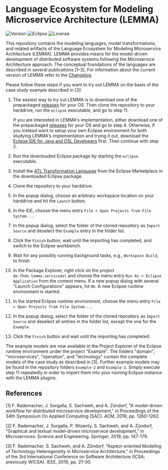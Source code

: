 # Language Ecosystem for Modeling Microservice Architecture (LEMMA)

![Version](https://img.shields.io/github/tag/SeelabFhdo/lemma?label=version) ![Eclipse](https://img.shields.io/badge/eclipse-%3E%3D%202020--03-green) ![License](https://img.shields.io/github/license/SeelabFhdo/lemma)

This repository contains the modeling languages, model transformations, and related artifacts of the Language Ecosystem for Modeling Microservice Architecture (LEMMA). LEMMA provides means for the model-driven development of distributed software systems following the Microservice Architecture approach. The conceptual foundations of the languages are described in several publications [1&ndash;3]. For information about the current version of LEMMA refer to the [Changelog](https://github.com/SeelabFhdo/lemma/blob/master/CHANGELOG.md).

Please follow these steps if you want to try out LEMMA on the basis of the case study example described in [3]:
1. The easiest way to try out LEMMA is to download one of the prepackaged [releases](https://github.com/SeelabFhdo/lemma/releases) for your OS. Then clone the repository to your harddrive, run the ``eclipse`` executable, and go to step 11.  

   If you are interested in LEMMA's implementation, either download one of the prepackaged [releases](https://github.com/SeelabFhdo/lemma/releases) for your OS and go to step 4. Otherwise, if you instead want to setup your own Eclipse environment for both studying LEMMA's implementation and trying it out, download the [Eclipse IDE for Java and DSL Developers](https://www.eclipse.org/downloads/packages/release/2020-03/r/eclipse-ide-java-and-dsl-developers) first. Then continue with step 2.
2. Run the downloaded Eclipse package by starting the ``eclipse`` executable.
3. Install the [ATL Transformation Language](https://marketplace.eclipse.org/content/atl) from the Eclipse Marketplace in the downloaded Eclipse package.
4. Clone the repository to your harddrive.
5. In the popup dialog, choose an arbitrary workspace location on your harddrive and hit the ``Launch`` button.
6. In the IDE, choose the menu entry ``File > Open Projects from File System...``.
7. In the popup dialog, select the folder of the cloned repository as ``Import Source`` and deselect the ``Example`` entry in the folder list.
8. Click the ``Finish`` button, wait until the importing has completed, and switch to the Eclipse workbench.
9. Wait for any possibly running background tasks, e.g., ``Workspace Build``, to finish.
10. In the Package Explorer, right click on the project ``de.fhdo.lemma.servicedsl`` and choose the menu entry ``Run As > Eclipse Application`` from the context menu. If a new popup dialog with several "Launch Configurations" appears, hit ``OK``. A new Eclipse runtime environment is started.
11. In the started Eclipse runtime environment, choose the menu entry ``File > Open Projects from File System...``.
12. In the popup dialog, select the folder of the cloned repository as ``Import Source`` and deselect all entries in the folder list, except the one for the ``Example``.
13. Click the ``Finish`` button and wait until the importing has completed.

The example models are now available in the Project Explorer of the Eclipse runtime environment under the project "Example". The folders "domain", "microservices", "operation", and "technology" contain the complete models of the case study as described in [3]. Further example models may be found in the repository folders ``Example-2`` and ``Example-3``. Simply execute step 11 repeatedly in order to import them into your running Eclipse instance with the LEMMA plugins.

## References
[1] F. Rademacher, J. Sorgalla, S. Sachweh, and A. Zündorf, "A model-driven workflow for distributed microservice development," in Proceedings of the 34th Symposium On Applied Computing (SAC). ACM, 2019, pp. 1260-1262.

[2] F. Rademacher, J. Sorgalla, P. Wizenty, S. Sachweh, and A. Zündorf, "Graphical and textual model-driven microservice development," in Microservices: Science and Engineering. Springer, 2019, pp. 147-179.

[3] F. Rademacher, S. Sachweh, and A. Zündorf, "Aspect-oriented Modeling of Technology Heterogeneity in Microservice Architecture," in Proceedings of the 3rd International Conference on Software Architecture (ICSA; previously WICSA). IEEE, 2019, pp. 21-30.
